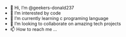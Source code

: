 - 👋 Hi, I’m @geekers-donald237
- 👀 I’m interested by code
- 🌱 I’m currently learning c programing language
- 💞️ I’m looking to collaborate on amazing tech projects
- 📫 How to reach me ...

<!---
geekers-donald237/geekers-donald237 is a ✨ special ✨ repository because its `README.md` (this file) appears on your GitHub profile.
You can click the Preview link to take a look at your changes.
--->
